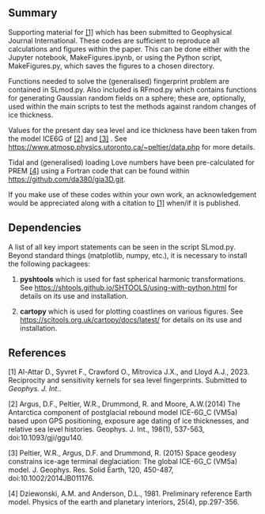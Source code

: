 
## Summary

Supporting material for [[1]](#1)
which has been submitted to Geophysical Journal International. These codes are sufficient to reproduce all calculations and figures
within the  paper. This can be done either with the Jupyter notebook, MakeFigures.ipynb, or using the Python script, MakeFigures.py,
which saves the figures to a chosen directory. 

Functions needed to solve the (generalised) fingerprint problem are contained in SLmod.py. Also included is RFmod.py which contains functions
for generating Gaussian random fields on a sphere; these are, optionally, used within the main scripts to test the methods against
random changes of ice thickness.

Values for the present day sea level and ice thickness have been taken from the
model ICE6G of [[2]](#2) and [[3]](#3) . See https://www.atmosp.physics.utoronto.ca/~peltier/data.php for more details.

Tidal and (generalised) loading Love numbers have been pre-calculated for PREM [[4]](#4) using a Fortran code that can be found
within  https://github.com/da380/gia3D.git. 

If you make use of these codes within your own work, an acknowledgement would be appreciated along with a citation to [[1]](#1) when/if it is published. 

## Dependencies

A list of all key import statements can be seen in the script SLmod.py. Beyond standard things (matplotlib, numpy, etc.), it is necessary to  install
the following packagees:

1. **pyshtools** which is used for fast spherical harmonic transformations. See https://shtools.github.io/SHTOOLS/using-with-python.html for details
on its use and installation.

2. **cartopy** which is used for plotting coastlines on various figures.  See https://scitools.org.uk/cartopy/docs/latest/ for details on its use and
installation.



## References
<a id="1">[1]</a> 
Al-Attar D., Syvret F., Crawford O., Mitrovica J.X., and Lloyd A.J., 2023.
Reciprocity and sensitivity kernels for sea level fingerprints. Submitted to *Geophys. J. Int.*.

<a id="2">[2]</a> 
Argus, D.F., Peltier, W.R., Drummond, R. and Moore, A.W.(2014) The Antarctica component of postglacial rebound model ICE-6G_C (VM5a) based upon GPS positioning, exposure age dating of ice thicknesses, and relative sea level histories. Geophys. J. Int., 198(1), 537-563, doi:10.1093/gji/ggu140.



<a id="3">[3]</a> 
Peltier, W.R., Argus, D.F. and Drummond, R. (2015) Space geodesy constrains ice-age terminal deglaciation: The global ICE-6G_C (VM5a) model. J. Geophys. Res. Solid Earth, 120, 450-487, doi:10.1002/2014JB011176.

<a id="4">[4]</a> 
Dziewonski, A.M. and Anderson, D.L., 1981. Preliminary reference Earth model. Physics of the earth and planetary interiors, 25(4), pp.297-356.
